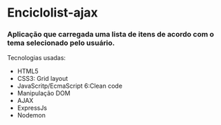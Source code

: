 # Enciclolist-ajax
### Aplicação que carregada uma lista de itens de acordo com o tema selecionado pelo usuário. 

Tecnologias usadas: 
- HTML5
- CSS3: Grid layout
- JavaScritp/EcmaScript 6:Clean code
- Manipulação DOM
- AJAX
- ExpressJs
- Nodemon
